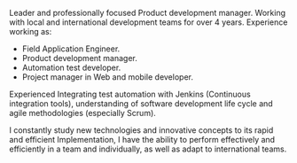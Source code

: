 Leader and professionally focused Product development manager. Working with local and international development teams for over 4 years. Experience working as:

* Field Application Engineer.  
* Product development manager.  
* Automation test developer.  
* Project manager in Web and mobile developer.  

Experienced Integrating test automation with Jenkins (Continuous integration tools), understanding of software development life cycle and agile methodologies (especially Scrum). 

I constantly study new technologies and innovative concepts to its rapid and efficient Implementation, I have the ability to perform effectively and efficiently in a team and individually, as well as adapt to international teams.